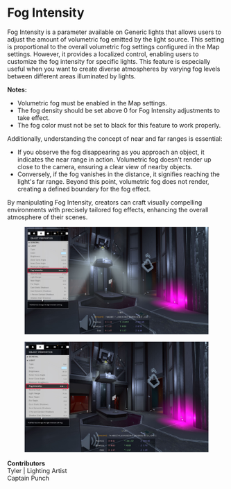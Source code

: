 # Fog Intensity

Fog Intensity is a parameter available on Generic lights that allows users to adjust the amount of volumetric fog emitted by the light source. This setting is proportional to the overall volumetric fog settings configured in the Map settings. However, it provides a localized control, enabling users to customize the fog intensity for specific lights. This feature is especially useful when you want to create diverse atmospheres by varying fog levels between different areas illuminated by lights.

**Notes:**

* Volumetric fog must be enabled in the Map settings.
* The fog density should be set above 0 for Fog Intensity adjustments to take effect.
* The fog color must not be set to black for this feature to work properly.

Additionally, understanding the concept of near and far ranges is essential:

* If you observe the fog disappearing as you approach an object, it indicates the near range in action. Volumetric fog doesn't render up close to the camera, ensuring a clear view of nearby objects.
* Conversely, if the fog vanishes in the distance, it signifies reaching the light's far range. Beyond this point, volumetric fog does not render, creating a defined boundary for the fog effect.

By manipulating Fog Intensity, creators can craft visually compelling environments with precisely tailored fog effects, enhancing the overall atmosphere of their scenes.

<figure><img src="../../../../.gitbook/assets/image (7) (1).png" alt=""><figcaption></figcaption></figure>

<figure><img src="../../../../.gitbook/assets/image-1 (1).png" alt=""><figcaption></figcaption></figure>

**Contributors** \
Tyler | Lighting Artist\
Captain Punch
